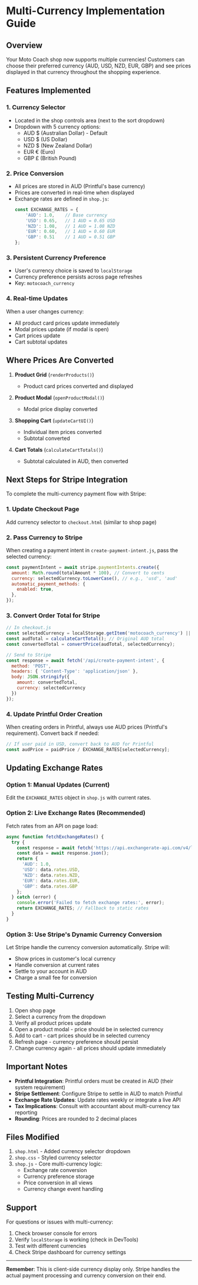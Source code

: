 # Multi-Currency Implementation Guide

## Overview
Your Moto Coach shop now supports multiple currencies! Customers can choose their preferred currency (AUD, USD, NZD, EUR, GBP) and see prices displayed in that currency throughout the shopping experience.

## Features Implemented

### 1. Currency Selector
- Located in the shop controls area (next to the sort dropdown)
- Dropdown with 5 currency options:
  - AUD $ (Australian Dollar) - Default
  - USD $ (US Dollar)
  - NZD $ (New Zealand Dollar)
  - EUR € (Euro)
  - GBP £ (British Pound)

### 2. Price Conversion
- All prices are stored in AUD (Printful's base currency)
- Prices are converted in real-time when displayed
- Exchange rates are defined in `shop.js`:
  ```javascript
  const EXCHANGE_RATES = {
      'AUD': 1.0,    // Base currency
      'USD': 0.65,   // 1 AUD = 0.65 USD
      'NZD': 1.08,   // 1 AUD = 1.08 NZD
      'EUR': 0.60,   // 1 AUD = 0.60 EUR
      'GBP': 0.51    // 1 AUD = 0.51 GBP
  };
  ```

### 3. Persistent Currency Preference
- User's currency choice is saved to `localStorage`
- Currency preference persists across page refreshes
- Key: `motocoach_currency`

### 4. Real-time Updates
When a user changes currency:
- All product card prices update immediately
- Modal prices update (if modal is open)
- Cart prices update
- Cart subtotal updates

## Where Prices Are Converted

1. **Product Grid** (`renderProducts()`)
   - Product card prices converted and displayed

2. **Product Modal** (`openProductModal()`)
   - Modal price display converted

3. **Shopping Cart** (`updateCartUI()`)
   - Individual item prices converted
   - Subtotal converted

4. **Cart Totals** (`calculateCartTotals()`)
   - Subtotal calculated in AUD, then converted

## Next Steps for Stripe Integration

To complete the multi-currency payment flow with Stripe:

### 1. Update Checkout Page
Add currency selector to `checkout.html` (similar to shop page)

### 2. Pass Currency to Stripe
When creating a payment intent in `create-payment-intent.js`, pass the selected currency:

```javascript
const paymentIntent = await stripe.paymentIntents.create({
  amount: Math.round(totalAmount * 100), // Convert to cents
  currency: selectedCurrency.toLowerCase(), // e.g., 'usd', 'aud'
  automatic_payment_methods: {
    enabled: true,
  },
});
```

### 3. Convert Order Total for Stripe
```javascript
// In checkout.js
const selectedCurrency = localStorage.getItem('motocoach_currency') || 'AUD';
const audTotal = calculateCartTotal(); // Original AUD total
const convertedTotal = convertPrice(audTotal, selectedCurrency);

// Send to Stripe
const response = await fetch('/api/create-payment-intent', {
  method: 'POST',
  headers: { 'Content-Type': 'application/json' },
  body: JSON.stringify({
    amount: convertedTotal,
    currency: selectedCurrency
  })
});
```

### 4. Update Printful Order Creation
When creating orders in Printful, always use AUD prices (Printful's requirement). Convert back if needed:

```javascript
// If user paid in USD, convert back to AUD for Printful
const audPrice = paidPrice / EXCHANGE_RATES[selectedCurrency];
```

## Updating Exchange Rates

### Option 1: Manual Updates (Current)
Edit the `EXCHANGE_RATES` object in `shop.js` with current rates.

### Option 2: Live Exchange Rates (Recommended)
Fetch rates from an API on page load:

```javascript
async function fetchExchangeRates() {
  try {
    const response = await fetch('https://api.exchangerate-api.com/v4/latest/AUD');
    const data = await response.json();
    return {
      'AUD': 1.0,
      'USD': data.rates.USD,
      'NZD': data.rates.NZD,
      'EUR': data.rates.EUR,
      'GBP': data.rates.GBP
    };
  } catch (error) {
    console.error('Failed to fetch exchange rates:', error);
    return EXCHANGE_RATES; // Fallback to static rates
  }
}
```

### Option 3: Use Stripe's Dynamic Currency Conversion
Let Stripe handle the currency conversion automatically. Stripe will:
- Show prices in customer's local currency
- Handle conversion at current rates
- Settle to your account in AUD
- Charge a small fee for conversion

## Testing Multi-Currency

1. Open shop page
2. Select a currency from the dropdown
3. Verify all product prices update
4. Open a product modal - price should be in selected currency
5. Add to cart - cart prices should be in selected currency
6. Refresh page - currency preference should persist
7. Change currency again - all prices should update immediately

## Important Notes

- **Printful Integration**: Printful orders must be created in AUD (their system requirement)
- **Stripe Settlement**: Configure Stripe to settle in AUD to match Printful
- **Exchange Rate Updates**: Update rates weekly or integrate a live API
- **Tax Implications**: Consult with accountant about multi-currency tax reporting
- **Rounding**: Prices are rounded to 2 decimal places

## Files Modified

1. `shop.html` - Added currency selector dropdown
2. `shop.css` - Styled currency selector
3. `shop.js` - Core multi-currency logic:
   - Exchange rate conversion
   - Currency preference storage
   - Price conversion in all views
   - Currency change event handling

## Support

For questions or issues with multi-currency:
1. Check browser console for errors
2. Verify `localStorage` is working (check in DevTools)
3. Test with different currencies
4. Check Stripe dashboard for currency settings

---

**Remember**: This is client-side currency display only. Stripe handles the actual payment processing and currency conversion on their end.
